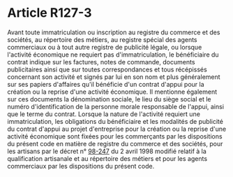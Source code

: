 # Article R127-3

Avant toute immatriculation ou inscription au registre du commerce et des sociétés, au répertoire des métiers, au registre spécial des agents commerciaux ou à tout autre registre de publicité légale, ou lorsque l'activité économique ne requiert pas d'immatriculation, le bénéficiaire du contrat indique sur les factures, notes de commande, documents publicitaires ainsi que sur toutes correspondances et tous récépissés concernant son activité et signés par lui en son nom et plus généralement sur ses papiers d'affaires qu'il bénéficie d'un contrat d'appui pour la création ou la reprise d'une activité économique. Il mentionne également sur ces documents la dénomination sociale, le lieu du siège social et le numéro d'identification de la personne morale responsable de l'appui, ainsi que le terme du contrat. Lorsque la nature de l'activité requiert une immatriculation, les obligations du bénéficiaire et les modalités de publicité du contrat d'appui au projet d'entreprise pour la création ou la reprise d'une activité économique sont fixées pour les commerçants par les dispositions du présent code en matière de registre du commerce et des sociétés, pour les artisans par le décret n° <a href='/affichTexte.do?cidTexte=JORFTEXT000000571009&categorieLien=cid' title='Décret n°98-247 du 2 avril 1998 (V)'>98-247</a> du 2 avril 1998 modifié relatif à la qualification artisanale et au répertoire des métiers et pour les agents commerciaux par les dispositions du présent code.